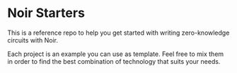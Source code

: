 # Noir Starters

This is a reference repo to help you get started with writing zero-knowledge circuits with Noir.

Each project is an example you can use as template. Feel free to mix them in order to find the best combination of technology that suits your needs.
